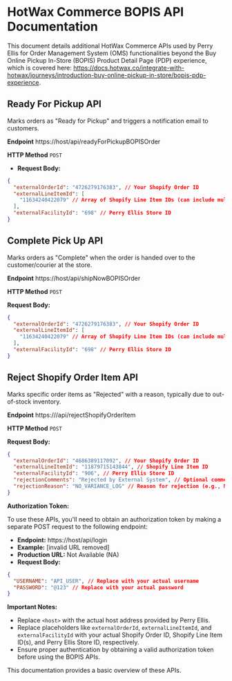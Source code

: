 # HotWax Commerce BOPIS API Documentation

This document details additional HotWax Commerce APIs used by Perry Ellis for Order Management System (OMS) functionalities beyond the Buy Online Pickup In-Store (BOPIS) Product Detail Page (PDP) experience, which is covered here: https://docs.hotwax.co/integrate-with-hotwax/journeys/introduction-buy-online-pickup-in-store/bopis-pdp-experience.

## Ready For Pickup API

Marks orders as "Ready for Pickup" and triggers a notification email to customers.

**Endpoint** 
https://host/api/readyForPickupBOPISOrder

**HTTP Method** 
`POST`

* **Request Body:**

```json
{
  "externalOrderId": "4726279176383", // Your Shopify Order ID
  "externalLineItemId": [
    "11634240422079" // Array of Shopify Line Item IDs (can include multiple)
  ],
  "externalFacilityId": "698" // Perry Ellis Store ID
}
```

## Complete Pick Up API

Marks orders as "Complete" when the order is handed over to the customer/courier at the store.

**Endpoint** 
https://host/api/shipNowBOPISOrder

**HTTP Method** 
`POST`

**Request Body:**

```json
{
  "externalOrderId": "4726279176383", // Your Shopify Order ID
  "externalLineItemId": [
    "11634240422079" // Array of Shopify Line Item IDs (can include multiple)
  ],
  "externalFacilityId": "698" // Perry Ellis Store ID
}
```

## Reject Shopify Order Item API

Marks specific order items as "Rejected" with a reason, typically due to out-of-stock inventory.

**Endpoint** 
https://<host>/api/rejectShopifyOrderItem

**HTTP Method** 
`POST`

**Request Body:**

```json
{
  "externalOrderId": "4686389117092", // Your Shopify Order ID
  "externalLineItemId": "11879715143844", // Shopify Line Item ID
  "externalFacilityId": "906", // Perry Ellis Store ID
  "rejectionComments": "Rejected by External System", // Optional comment for rejection reason
  "rejectionReason": "NO_VARIANCE_LOG" // Reason for rejection (e.g., NO_VARIANCE_LOG)
}
```

**Authorization Token:**

To use these APIs, you'll need to obtain an authorization token by making a separate POST request to the following endpoint:

* **Endpoint:** https://host/api/login
* **Example:** [invalid URL removed]
* **Production URL:** Not Available (NA)
* **Request Body:**

```json
{
  "USERNAME": "API_USER", // Replace with your actual username
  "PASSWORD": "@123" // Replace with your actual password
}
```

**Important Notes:**

* Replace `<host>` with the actual host address provided by Perry Ellis.
* Replace placeholders like `externalOrderId`, `externalLineItemId`, and `externalFacilityId` with your actual Shopify Order ID, Shopify Line Item ID(s), and Perry Ellis Store ID, respectively.
* Ensure proper authentication by obtaining a valid authorization token before using the BOPIS APIs.

This documentation provides a basic overview of these APIs. 